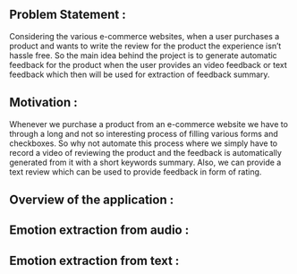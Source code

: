 ## Problem Statement :

Considering the various e-commerce websites, when a user purchases a product and wants to write the review for the product the experience isn’t hassle free. So the main idea behind the project is to generate automatic feedback for the product when the user provides an video feedback or text feedback which then will be used for extraction of feedback summary.

## Motivation :

Whenever we purchase a product from an e-commerce website we have to through a long and not so interesting process of filling various forms and checkboxes. So why not automate this process where we simply have to record a video of reviewing the product and the feedback is automatically generated from it with a short keywords summary. Also, we can provide a text review which can be used to provide feedback in form of rating.


## Overview of the application :


## Emotion extraction from audio : 


## Emotion extraction from text : 
